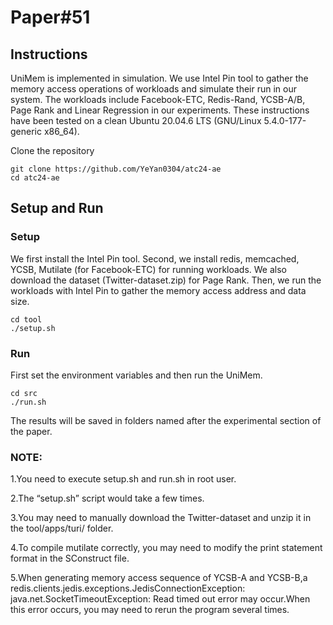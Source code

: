 # Paper#51

## Instructions
UniMem is implemented in simulation. We use Intel Pin tool to gather the memory access operations of workloads and simulate their run in our system. The workloads include Facebook-ETC, Redis-Rand, YCSB-A/B, Page Rank and Linear Regression in our experiments. These instructions have been tested on a clean Ubuntu 20.04.6 LTS (GNU/Linux 5.4.0-177-generic x86_64).

Clone the repository
```
git clone https://github.com/YeYan0304/atc24-ae
cd atc24-ae
```

## Setup and Run
### Setup
We first install the Intel Pin tool. Second, we install redis, memcached, YCSB, Mutilate (for Facebook-ETC) for running workloads. We also download the dataset (Twitter-dataset.zip) for Page Rank. Then, we run the workloads with Intel Pin to gather the memory access address and data size.

```
cd tool
./setup.sh
```

### Run
First set the environment variables and then run the UniMem.
```
cd src
./run.sh
```
The results will be saved in folders named after the experimental section of the paper.

### NOTE: 

1.You need to execute setup.sh and run.sh in root user.

2.The “setup.sh” script would take a few times.

3.You may need to manually download the Twitter-dataset and unzip it in the tool/apps/turi/ folder.

4.To compile mutilate correctly, you may need to modify the print statement format in the SConstruct file.

5.When generating memory access sequence of YCSB-A and YCSB-B,a redis.clients.jedis.exceptions.JedisConnectionException: java.net.SocketTimeoutException: Read timed out error may occur.When this error occurs, you may need to rerun the program several times.
